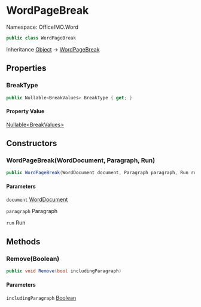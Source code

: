 # WordPageBreak

Namespace: OfficeIMO.Word



```csharp
public class WordPageBreak
```

Inheritance [Object](https://docs.microsoft.com/en-us/dotnet/api/system.object) → [WordPageBreak](./officeimo.word.wordpagebreak.md)

## Properties

### **BreakType**



```csharp
public Nullable<BreakValues> BreakType { get; }
```

#### Property Value

[Nullable&lt;BreakValues&gt;](https://docs.microsoft.com/en-us/dotnet/api/system.nullable-1)<br>

## Constructors

### **WordPageBreak(WordDocument, Paragraph, Run)**



```csharp
public WordPageBreak(WordDocument document, Paragraph paragraph, Run run)
```

#### Parameters

`document` [WordDocument](./officeimo.word.worddocument.md)<br>

`paragraph` Paragraph<br>

`run` Run<br>

## Methods

### **Remove(Boolean)**



```csharp
public void Remove(bool includingParagraph)
```

#### Parameters

`includingParagraph` [Boolean](https://docs.microsoft.com/en-us/dotnet/api/system.boolean)<br>
